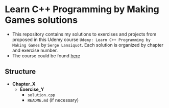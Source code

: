 # Learn C++ Programming by Making Games solutions

- This repository contains my solutions to exercises and projects from  proposed in this Udemy course ``Udemy: Learn C++ Programming by Making Games`` by ``Serge Lansiquot``. Each solution is organized by chapter and exercise number.
- The course could be found [here](https://www.udemy.com/course/learn-programming-by-making-games/?couponCode=OF53124)

## Structure

- **Chapter_X**
  - **Exercise_Y**
    - `solution.cpp`
    - `README.md` (if necessary)
